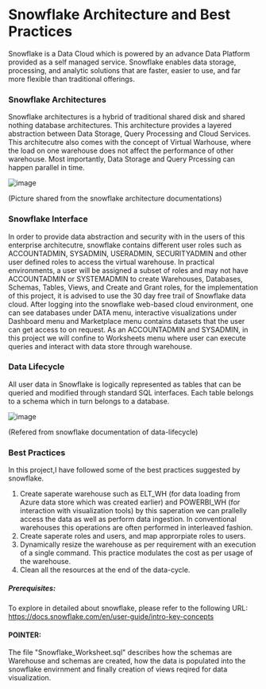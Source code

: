 # Snowflake Architecture and Best Practices
Snowflake is a Data Cloud which is powered by an advance Data Platform provided as a self managed service. Snowflake 
enables data storage, processing, and analytic solutions that are faster, easier to use, and far more flexible than traditional offerings.

### Snowflake Architectures
Snowflake architectures is a hybrid of traditional shared disk and shared nothing database architectures. This architecture provides a layered abstraction between
Data Storage, Query Processing and Cloud Services. This architecutre also comes with the concept of Virtual Warhouse, where the load on one warehouse does not 
affect the performance of other warehouse. Most importantly, Data Storage and Query Prcessing can happen parallel in time. 

![image](https://user-images.githubusercontent.com/122858293/225995071-903e5e56-071a-4df1-9be1-403399e8c642.png)

(Picture shared from the snowflake architecture documentations)

### Snowflake Interface
In order to provide data abstraction and security with in the users of this enterprise architecutre, snowflake contains different user roles such as ACCOUNTADMIN, 
SYSADMIN, USERADMIN, SECURITYADMIN and other user defined roles to access the virtual warehouse. In practical environments, a user will be assigned a subset of roles 
and may not have ACCOUNTADMIN or SYSTEMADMIN to create Warehouses, Databases, Schemas, Tables, Views, and Create and Grant roles, for the implementation of this 
project, it is advised to use the 30 day free trail of Snowflake data cloud. After logging into the snowflake web-based cloud environment, one can see databases under
DATA menu, interactive visualizations under Dashboard menu and Marketplace menu contains datasets that the user can get access to on request. As an ACCOUNTADMIN and SYSADMIN,
in this project we will confine to Worksheets menu where user can execute queries and interact with data store through warehouse.

### Data Lifecycle
All user data in Snowflake is logically represented as tables that can be queried and modified through standard SQL interfaces. Each table belongs to a schema which 
in turn belongs to a database.

![image](https://user-images.githubusercontent.com/122858293/225990874-858e6fe5-5290-40dd-9b72-743b57864f00.png)

(Refered from snowflake documentation of data-lifecycle)

### Best Practices
In this project,I have followed some of the best practices suggested by snowflake. 
1. Create saperate warehouse such as ELT_WH (for data loading from Azure data store which was created earlier) and POWERBI_WH (for interaction with visualization tools)
 by this saperation we can prallelly access the data as well as perform data ingestion. In conventional warehouses this operations are often performed in interleaved fashion.
2. Create saperate roles and users, and map approrpiate roles to users.
3. Dynamically resize the warehouse as per requirement with an execution of a single command. This practice modulates the cost as per usage of the warehouse. 
4. Clean all the resources at the end of the data-cycle.

##### Prerequisites:
To explore in detailed about snowflake, please refer to the following URL:  
https://docs.snowflake.com/en/user-guide/intro-key-concepts

#### POINTER:
The file "Snowflake_Worksheet.sql" describes how the schemas are Warehouse and schemas are created, how the data is populated into the snowflake envirnment and finally creation of views reqired for data visualization.
